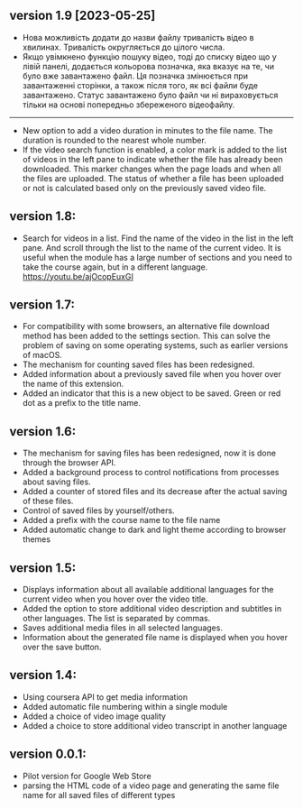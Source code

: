 ## version 1.9 [2023-05-25]

- Нова можливість додати до назви файлу тривалість відео в хвилинах. Тривалість округляється до цілого числа.
- Якщо увімкнено функцію пошуку відео, тоді до списку відео що у лівій панелі, додається кольорова позначка, яка вказує на те, чи було вже завантажено файл. Ця позначка змінюється при завантаженні сторінки, а також після того, як всі файли буде завантажено. Статус завантажено було файл чи ні вираховується тільки на основі попередньо збереженого відеофайлу.
---
- New option to add a video duration in minutes to the file name. The duration is rounded to the nearest whole number.
- If the video search function is enabled, a color mark is added to the list of videos in the left pane to indicate whether the file has already been downloaded. This marker changes when the page loads and when all the files are uploaded. The status of whether a file has been uploaded or not is calculated based only on the previously saved video file.

## version 1.8:

- Search for videos in a list. Find the name of the video in the list in the left pane. And scroll through the list to the name of the current video. It is useful when the module has a large number of sections and you need to take the course again, but in a different language. https://youtu.be/ajOcopEuxGI

## version 1.7:

- For compatibility with some browsers, an alternative file download method has been added to the settings section. This can solve the problem of saving on some operating systems, such as earlier versions of macOS.
- The mechanism for counting saved files has been redesigned.
- Added information about a previously saved file when you hover over the name of this extension.
- Added an indicator that this is a new object to be saved. Green or red dot as a prefix to the title name.

## version 1.6:

- The mechanism for saving files has been redesigned, now it is done through the browser API.
- Added a background process to control notifications from processes about saving files.
- Added a counter of stored files and its decrease after the actual saving of these files.
- Control of saved files by yourself/others.
- Added a prefix with the course name to the file name
- Added automatic change to dark and light theme according to browser themes

## version 1.5:

- Displays information about all available additional languages for the current video when you hover over the video title.
- Added the option to store additional video description and subtitles in other languages. The list is separated by commas.
- Saves additional media files in all selected languages.
- Information about the generated file name is displayed when you hover over the save button.

## version 1.4:

- Using coursera API to get media information
- Added automatic file numbering within a single module
- Added a choice of video image quality
- Added a choice to store additional video transcript in another language

## version 0.0.1:

- Pilot version for Google Web Store
- parsing the HTML code of a video page and generating the same file name for all saved files of different types
